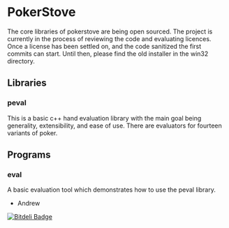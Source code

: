 PokerStove
==========

The core libraries of pokerstove are being open sourced.  The project
is currently in the process of reviewing the code and evaluating
licences.  Once a license has been settled on, and the code sanitized
the first commits can start.  Until then, please find the old
installer in the win32 directory.

## Libraries

### peval

This is a basic c++ hand evaluation library with the main goal being generality,
extensibility, and ease of use.  There are evaluators for fourteen variants of
poker.

## Programs

### eval

A basic evaluation tool which demonstrates how to use the peval library.

- Andrew

[![Bitdeli Badge](https://d2weczhvl823v0.cloudfront.net/andrewprock/pokerstove/trend.png)](https://bitdeli.com/free "Bitdeli Badge")

